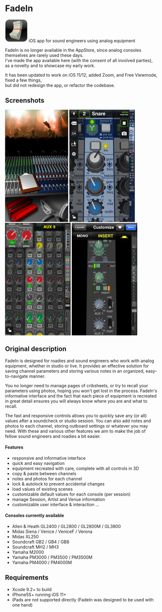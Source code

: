 # FadeIn
<img src="images/about_fadein-logo.png">
iOS app for sound engineers using analog equipment<br/>

FadeIn is no longer available in the AppStore, since analog consoles themselves are rarely used these days.<br/>
I've made the app available here (with the consent of all involved parties), as a novelty and to showcase my early work.

It has been updated to work on iOS 11/12, added Zoom, and Free Viewmode, fixed a few things,<br/>
but did not redesign the app, or refactor the codebase.


## Screenshots
<img src=".readme_res/4in_01_ms.png" width="208"> <img src=".readme_res/4in_02_scv_venicef.png" width="216"> <img src=".readme_res/4in_03_av&zoom_xl250.png" width="216"> <img src=".readme_res/4in_05_setup-def_pm3k.png" width="216">


## Original description
FadeIn is designed for roadies and sound engineers who work with analog equipment, whether in studio or live.
It provides an effective solution for saving channel parameters and storing various notes in an organized, easy-to-navigate manner.

You no longer need to manage pages of cribsheets, or try to recall your parameters using photos, hoping you won't get lost in the process. FadeIn's informative interface and the fact that each piece of equipment is recreated in great detail ensures you will always know where you are and what to recall.

The fast and responsive controls allows you to quickly save any (or all) values after a soundcheck or studio session. You can also add notes and photos to each channel, storing outboard settings or whatever you may need. With these and various other features we aim to make the job of fellow sound engineers and roadies a bit easier.


#### Features
- responsive and informative interface
- quick and easy navigation
- equipment recreated with care, complete with all controls in 3D
- copy & paste between channels
- notes and photos for each channel
- lock & autolock to prevent accidental changes
- load values of existing scenes
- customizable default values for each console (per session)
- manage Session, Artist and Venue information
- customizable user interface & interaction
...


#### Consoles currently available
- Allen & Heath GL2400 / GL2800 / GL2800M / GL3800
- Midas Siena / Venice / VeniceF / Verona
- Midas XL250
- Soundcraft GB2 / GB4 / GB8
- Soundcraft MH2 / MH3
- Yamaha M2000
- Yamaha PM3000 / PM3500 / PM3500M
- Yamaha PM4000 / PM4000M


## Requirements
- Xcode 9.2+ to build
- iPhone5S+ running iOS 11+
- iPads are not supported directly (FadeIn was designed to be used with one hand)
